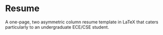 # Resume
A one-page, two asymmetric column resume template in LaTeX that caters particularly to an undergraduate ECE/CSE student.

